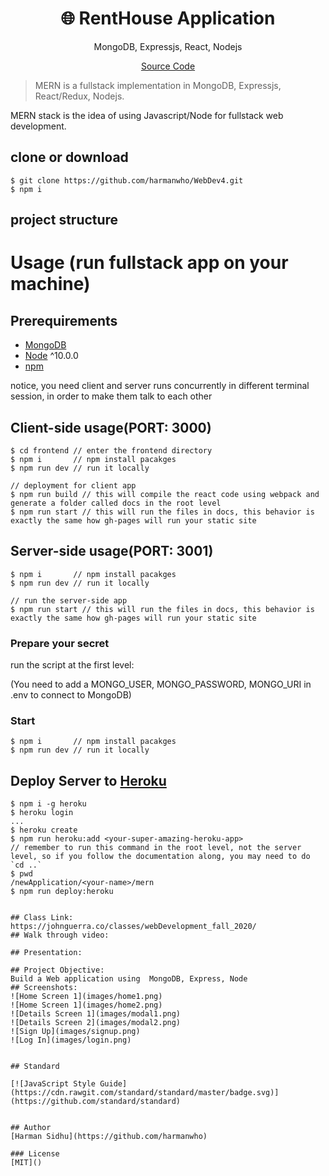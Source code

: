 <h1 align="center">
🌐 RentHouse Application
</h1>
<p align="center">
MongoDB, Expressjs, React, Nodejs
</p>

<p align="center">
   <a href="https://github.com/harmanwho/WebDev4.git">
      Source Code
   </a>
</p>

> MERN is a fullstack implementation in MongoDB, Expressjs, React/Redux, Nodejs.

MERN stack is the idea of using Javascript/Node for fullstack web development.

## clone or download
```terminal
$ git clone https://github.com/harmanwho/WebDev4.git
$ npm i
```

## project structure
<!-- ```terminal
LICENSE
package.json
server/
   package.json
   .env (to create .env, check [prepare your secret session])
client/
   package.json
...
``` -->

# Usage (run fullstack app on your machine)

## Prerequirements
- [MongoDB](https://gist.github.com/nrollr/9f523ae17ecdbb50311980503409aeb3)
- [Node](https://nodejs.org/en/download/) ^10.0.0
- [npm](https://nodejs.org/en/download/package-manager/)

notice, you need client and server runs concurrently in different terminal session, in order to make them talk to each other

## Client-side usage(PORT: 3000)
```terminal
$ cd frontend // enter the frontend directory
$ npm i       // npm install pacakges
$ npm run dev // run it locally

// deployment for client app
$ npm run build // this will compile the react code using webpack and generate a folder called docs in the root level
$ npm run start // this will run the files in docs, this behavior is exactly the same how gh-pages will run your static site
```

## Server-side usage(PORT: 3001)
```terminal
$ npm i       // npm install pacakges
$ npm run dev // run it locally

// run the server-side app
$ npm run start // this will run the files in docs, this behavior is exactly the same how gh-pages will run your static site
```

### Prepare your secret

run the script at the first level:

(You need to add a MONGO_USER, MONGO_PASSWORD, MONGO_URI in .env to connect to MongoDB)


### Start

```terminal
$ npm i       // npm install pacakges
$ npm run dev // run it locally
```

## Deploy Server to [Heroku](https://dashboard.heroku.com/)
```terminal
$ npm i -g heroku
$ heroku login
...
$ heroku create
$ npm run heroku:add <your-super-amazing-heroku-app>
// remember to run this command in the root level, not the server level, so if you follow the documentation along, you may need to do `cd ..`
$ pwd
/newApplication/<your-name>/mern
$ npm run deploy:heroku


## Class Link:
https://johnguerra.co/classes/webDevelopment_fall_2020/
## Walk through video:

## Presentation:

## Project Objective:
Build a Web application using  MongoDB, Express, Node 
## Screenshots:
![Home Screen 1](images/home1.png)
![Home Screen 1](images/home2.png)
![Details Screen 1](images/modal1.png)
![Details Screen 2](images/modal2.png)
![Sign Up](images/signup.png)
![Log In](images/login.png)


## Standard

[![JavaScript Style Guide](https://cdn.rawgit.com/standard/standard/master/badge.svg)](https://github.com/standard/standard)


## Author
[Harman Sidhu](https://github.com/harmanwho) 

### License
[MIT]()
